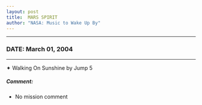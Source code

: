 ```yaml
---
layout: post
title:  MARS SPIRIT
author: "NASA: Music to Wake Up By"
---
```


----
### DATE: March 01, 2004
----
✦ Walking On Sunshine by Jump 5

##### Comment:
* No mission comment
